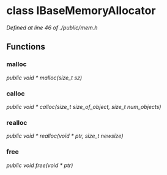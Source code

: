 # class IBaseMemoryAllocator

*Defined at line 46 of ./public/mem.h*

## Functions

### malloc

*public void * malloc(size_t sz)*

### calloc

*public void * calloc(size_t size_of_object, size_t num_objects)*

### realloc

*public void * realloc(void * ptr, size_t newsize)*

### free

*public void free(void * ptr)*



